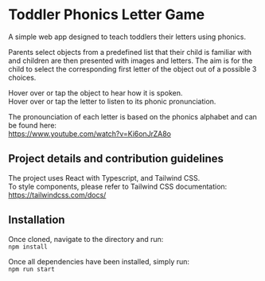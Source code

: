 # Toddler Phonics Letter Game
A simple web app designed to teach toddlers their letters using phonics.  

Parents select objects from a predefined list that their child is familiar with and children are then presented with images and letters. The aim is for the child to select the corresponding first letter of the object out of a possible 3 choices.  

Hover over or tap the object to hear how it is spoken.  
Hover over or tap the letter to listen to its phonic pronunciation.  

The pronounciation of each letter is based on the phonics alphabet and can be found here:  
https://www.youtube.com/watch?v=Ki6onJrZA8o

## Project details and contribution guidelines
The project uses React with Typescript, and Tailwind CSS.  
To style components, please refer to Tailwind CSS documentation:  
https://tailwindcss.com/docs/

## Installation

Once cloned, navigate to the directory and run:  
`npm install`

Once all dependencies have been installed, simply run:  
`npm run start`
